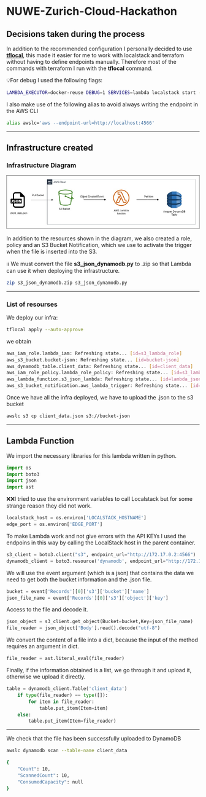# NUWE-Zurich-Cloud-Hackathon


## Decisions taken during the process

In addition to the recommended configuration I personally decided to use [**tflocal**](https://docs.localstack.cloud/user-guide/integrations/terraform/), this made it easier for me to work with localstack and terrafom without having to define endpoints manually.
Therefore most of the commands with terraform I run with the **tflocal** command.

:bulb:For debug I used the following flags:
```bash
LAMBDA_EXECUTOR=docker-reuse DEBUG=1 SERVICES=lambda localstack start -d
```
I also make use of the following alias to avoid always writing the endpoint in the AWS CLI
```bash
alias awslc='aws --endpoint-url=http://localhost:4566'  
```
---

## Infrastructure created

### Infrastructure Diagram

![Infrastructure Diagram](https://github.com/mdcravero/NUWE-Zurich-Cloud-Hackathon/blob/main/Zurich%20Cloud%20Hackathon%20Diagram.jpg)

In addition to the resources shown in the diagram, we also created a role, policy and an S3 Bucket Notification, which we use to activate the trigger when the file is inserted into the S3.

:information_source::information_source: We must convert the file **s3_json_dynamodb.py** to .zip so that Lambda can use it when deploying the infrastructure.

```bash
zip s3_json_dynamodb.zip s3_json_dynamodb.py
```
---

### List of resourses

We deploy our infra:

```bash
tflocal apply --auto-approve
```

we obtain

```bash
aws_iam_role.lambda_iam: Refreshing state... [id=s3_lambda_role]
aws_s3_bucket.bucket-json: Refreshing state... [id=bucket-json]
aws_dynamodb_table.client_data: Refreshing state... [id=client_data]
aws_iam_role_policy.lambda_role_policy: Refreshing state... [id=s3_lambda_role:s3_lambda_policy]
aws_lambda_function.s3_json_lambda: Refreshing state... [id=lambda_json]
aws_s3_bucket_notification.aws_lambda_trigger: Refreshing state... [id=bucket-json]
```

Once we have all the infra deployed, we have to upload the .json to the s3 bucket
```bash
awslc s3 cp client_data.json s3://bucket-json
```
---

## Lambda Function

We import the necessary libraries for this lambda written in python.
```python
import os
import boto3
import json
import ast
```

:x::x:I tried to use the environment variables to call Localstack but for some strange reason they did not work.
```python
localstack_host = os.environ['LOCALSTACK_HOSTNAME']
edge_port = os.environ['EDGE_PORT']
```

To make Lambda work and not give errors with the API KEYs I used the endpoins in this way by calling the LocalStack host in the parent container.
```python
s3_client = boto3.client("s3", endpoint_url="http://172.17.0.2:4566")
dynamodb_client = boto3.resource('dynamodb', endpoint_url="http://172.17.0.2:4566")
```

We will use the event argument (which is a json) that contains the data we need to get both the bucket information and the .json file.
```python    
bucket = event['Records'][0]['s3']['bucket']['name']
json_file_name = event['Records'][0]['s3']['object']['key']
```    

Access to the file and decode it.
```python       
json_object = s3_client.get_object(Bucket=bucket,Key=json_file_name)
file_reader = json_object['Body'].read().decode("utf-8")
```

We convert the content of a file into a dict, because the input of the method requires an argument in dict.
```python      
file_reader = ast.literal_eval(file_reader)
```

Finally, if the information obtained is a list, we go through it and upload it, otherwise we upload it directly.
```python
table = dynamodb_client.Table('client_data')
    if type(file_reader) == type([]):
        for item in file_reader:
            table.put_item(Item=item) 
    else:
        table.put_item(Item=file_reader) 
```

---

We check that the file has been successfully uploaded to DynamoDB

```bash
awslc dynamodb scan --table-name client_data
```
```bash
{
    "Count": 10,
    "ScannedCount": 10,
    "ConsumedCapacity": null
}
```
